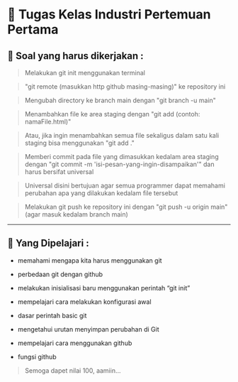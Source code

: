# 📖 Tugas Kelas Industri Pertemuan Pertama
## 📄 Soal yang harus dikerjakan :
> Melakukan git init menggunakan terminal

> "git remote (masukkan http github masing-masing)" ke repository ini 

> Mengubah directory ke branch main dengan "git branch -u main"

> Menambahkan file ke area staging dengan "git add (contoh: namaFile.html)"

> Atau, jika ingin menambahkan semua file sekaligus dalam satu kali staging bisa menggunakan "git add ."

> Memberi commit pada file yang dimasukkan kedalam area staging dengan "git commit -m 'isi-pesan-yang-ingin-disampaikan'" dan harus bersifat universal

> Universal disini bertujuan agar semua programmer dapat memahami perubahan apa yang dilakukan kedalam file tersebut 

> Melakukan git push ke repository ini dengan "git push -u origin main" (agar masuk kedalam branch main)
<hr>

## 📘 Yang Dipelajari :
- memahami mengapa kita harus menggunakan git

- perbedaan git dengan github

- melakukan inisialisasi baru menggunakan perintah “git init”

- mempelajari cara melakukan konfigurasi awal

- dasar perintah basic git

- mengetahui urutan menyimpan perubahan di Git

- mempelajari cara menggunakan github

- fungsi github

> Semoga dapet nilai 100, aamiin...
